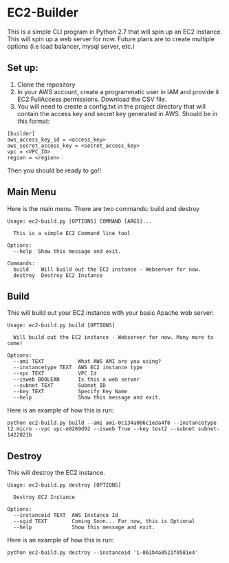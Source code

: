 # EC2-Builder

This is a simple CLI program in Python 2.7 that will spin up an EC2 instance. This will spin up a web server for now. Future plans are to create multiple options (i.e load balancer, mysql server, etc.)


## Set up:

1. Clone the repository
2. In your AWS account, create a programmatic user in IAM and provide it EC2:FullAccess permissions. Download the CSV file.
3. You will need to create a config.txt in the project directory that will contain the access key and secret key generated in AWS. Should be in this format:

```
[builder]
aws_access_key_id = <access_key>
aws_secret_access_key = <secret_access_key>
vpc = <VPC_ID>
region = <region>
```


Then you should be ready to go!! 


## Main Menu

Here is the main menu. There are two commands: build and destroy

```
Usage: ec2-build.py [OPTIONS] COMMAND [ARGS]...

  This is a simple EC2 Command line tool

Options:
  --help  Show this message and exit.

Commands:
  build    Will build out the EC2 instance - Webserver for now.
  destroy  Destroy EC2 Instance
```

## Build
This will build out your EC2 instance with your basic Apache web server:

```
Usage: ec2-build.py build [OPTIONS]

  Will build out the EC2 instance - Webserver for now. Many more to come!

Options:
  --ami TEXT           What AWS AMI are you using?
  --instancetype TEXT  AWS EC2 instance type
  --vpc TEXT           VPC Id
  --isweb BOOLEAN      Is this a web server
  --subnet TEXT        Subnet ID
  --key TEXT           Specify Key Name
  --help               Show this message and exit.
```

Here is an example of how this is run:

```
python ec2-build.py build --ami ami-0c134a006c1eda4f6 --instancetype t2.micro --vpc vpc-e8269d92 --isweb True --key test2 --subnet subnet-1422021b
```

## Destroy
This will destroy the EC2 instance.

```
Usage: ec2-build.py destroy [OPTIONS]

  Destroy EC2 Instance

Options:
  --instanceid TEXT  AWS Instance Id
  --sgid TEXT        Coming Soon... For now, this is Optional
  --help             Show this message and exit.

```

Here is an example of how this is run:

```
python ec2-build.py destroy --instanceid 'i-061b4a8521f0581e4'
```
